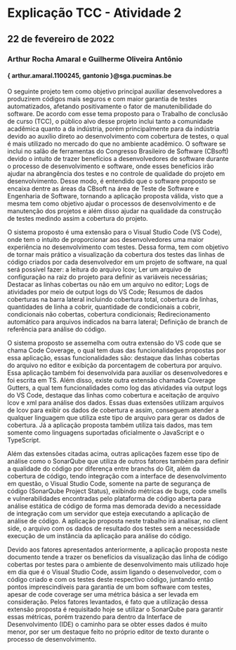 # Explicação TCC - Atividade 2

## 22 de fevereiro de 2022

### Arthur Rocha Amaral e Guilherme Oliveira Antônio

#### { arthur.amaral.1100245, gantonio }@sga.pucminas.be

O seguinte projeto tem como objetivo principal auxiliar desenvolvedores a produzirem códigos mais seguros e com maior garantia de testes automatizados, afetando positivamente o fator de manutenibilidade do software. De acordo com esse tema proposto para o Trabalho de conclusão de curso (TCC), o público alvo desse projeto inclui tanto a comunidade acadêmica quanto a da indústria, porém principalmente para da indústria devido ao auxílio direto ao desenvolvimento com cobertura de testes, o qual é mais utilizado no mercado do que no ambiente acadêmico. O software se inclui no salão de ferramentas do Congresso Brasileiro de Software (CBsoft) devido o intuito de trazer benefícios a desenvolvedores de software durante o processo de desenvolvimento e software, onde esses benefícios irão ajudar na abrangência dos testes e no controle de qualidade do projeto em desenvolvimento. Desse modo, é entendido que o software proposto se encaixa dentre as áreas da CBsoft na área de Teste de Software e Engenharia de Software, tornando a aplicação proposta válida, visto que a mesma tem como objetivo ajudar o processos de desenvolvimento e de manutenção dos projetos  e além disso ajudar na qualidade da construção de testes medindo assim a cobertura do projeto.

O sistema proposto é uma extensão para o Visual Studio Code (VS Code), onde tem o intuito de proporcionar aos desenvolvedores uma maior experiência no desenvolvimento com testes. Dessa forma, tem com objetivo de tornar mais prático a visualização da cobertura dos testes das linhas de código criados por cada desenvolvedor em um projeto de software, na qual será possível fazer: a leitura do arquivo lcov; Ler um arquivo de configuração na raiz do projeto para definir as variáveis necessárias; Destacar as linhas cobertas ou não em um arquivo no editor; Logs de atividades por meio de output logs do VS Code; Resumos de dados coberturas na barra lateral incluindo cobertura total, cobertura de linhas, quantidades de linha a cobrir, quantidade de condicionais a cobrir, condicionais não cobertas, cobertura condicionais; Redirecionamento automático para arquivos indicados na barra lateral; Definição de branch de referência para análise do código.

O sistema proposto se assemelha com outra extensão do VS code que se chama Code Coverage, o qual tem duas das funcionalidades propostas por essa aplicação, essas funcionalidades são: destaque das linhas cobertas do arquivo no editor e exibição da porcentagem de cobertura por arquivo. Essa aplicação também foi desenvolvida para auxiliar os desenvolvedores e foi escrita em TS. Além disso, existe outra extensão chamada Coverage Gutters, a qual tem funcionalidades como log das atividades via output logs do VS Code, destaque das linhas como cobertura e aceitação de arquivo lcov e xml para análise dos dados. Essas duas extensões utilizam arquivos de lcov para exibir os dados de cobertura e assim, conseguem atender a qualquer linguagem que utiliza este tipo de arquivo para gerar os dados de cobertura. Já a aplicação proposta também utiliza tais dados, mas tem somente como linguagens suportadas oficialmente o JavaScript e o TypeScript.

Além das extensões citadas acima, outras aplicações fazem esse tipo de análise como o SonarQube que utiliza de outros fatores também para definir a qualidade do código por diferença entre branchs do Git, além da cobertura de código, tendo integração com a interface de desenvolvimento em questão, o Visual Studio Code, somente na parte de segurança de código  (SonarQube Project Status), exibindo métricas de bugs, code smells e vulnerabilidades encontradas pelo plataforma de código aberta para análise estática de código de forma mas demorada devido a necessidade de integração com um servidor que esteja executando a aplicação de análise de código. A aplicação proposta neste trabalho irá analisar, no client side, o arquivo com os dados de resultado dos testes sem a necessidade execução de um instância da aplicação para análise do código.

Devido aos fatores apresentados anteriormente, a aplicação proposta neste documento tende a trazer os benefícios da visualização das linha de código cobertas por testes para o ambiente de desenvolvimento mais utilizado hoje em dia que é o Visual Studio Code, assim ligando o desenvolvedor, com o código criado e com os testes deste respectivo código, juntando então pontos imprescindíveis para garantia de um bom software com testes, apesar de code coverage ser uma métrica básica a ser levada em consideração. Pelos fatores levantados, é fato que a utilização dessa extensão proposta é requisitado hoje se utilizar o SonarQube para garantir essas métricas, porém trazendo para dentro da Interface de Desenvolvimento (IDE) o caminho para se obter esses dados é muito menor, por ser um destaque feito no próprio editor de texto durante o processo de desenvolvimento.
